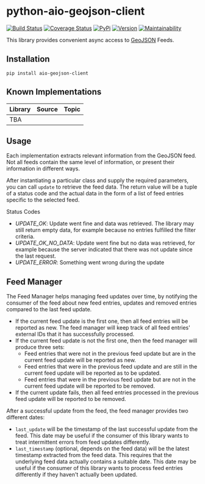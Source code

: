 # python-aio-geojson-client

[![Build Status](https://travis-ci.org/exxamalte/python-aio-geojson-client.svg)](https://travis-ci.org/exxamalte/python-aio-geojson-client)
[![Coverage Status](https://coveralls.io/repos/github/exxamalte/python-aio-geojson-client/badge.svg?branch=master)](https://coveralls.io/github/exxamalte/python-aio-geojson-client?branch=master)
[![PyPi](https://img.shields.io/pypi/v/aio-geojson-client.svg)](https://pypi.python.org/pypi/aio-geojson-client)
[![Version](https://img.shields.io/pypi/pyversions/aio-geojson-client.svg)](https://pypi.python.org/pypi/aio-geojson-client)
[![Maintainability](https://api.codeclimate.com/v1/badges/4f7b12fe27fc845b5712/maintainability)](https://codeclimate.com/github/exxamalte/python-aio-geojson-client/maintainability)

This library provides convenient async access to 
[GeoJSON](https://tools.ietf.org/html/rfc7946) Feeds.

## Installation
`pip install aio-geojson-client`

## Known Implementations

| Library  | Source  | Topic  |
|----------|---------|--------|
| TBA      |         |        |


## Usage
Each implementation extracts relevant information from the GeoJSON feed. Not 
all feeds contain the same level of information, or present their information 
in different ways.

After instantiating a particular class and supply the required parameters, you 
can call `update` to retrieve the feed data. The return value will be a tuple 
of a status code and the actual data in the form of a list of feed entries 
specific to the selected feed.

Status Codes
* _UPDATE_OK_: Update went fine and data was retrieved. The library may still 
  return empty data, for example because no entries fulfilled the filter 
  criteria.
* _UPDATE_OK_NO_DATA_: Update went fine but no data was retrieved, for example 
  because the server indicated that there was not update since the last request.
* _UPDATE_ERROR_: Something went wrong during the update

## Feed Manager

The Feed Manager helps managing feed updates over time, by notifying the 
consumer of the feed about new feed entries, updates and removed entries 
compared to the last feed update.

* If the current feed update is the first one, then all feed entries will be 
  reported as new. The feed manager will keep track of all feed entries' 
  external IDs that it has successfully processed.
* If the current feed update is not the first one, then the feed manager will 
  produce three sets:
  * Feed entries that were not in the previous feed update but are in the 
    current feed update will be reported as new.
  * Feed entries that were in the previous feed update and are still in the 
    current feed update will be reported as to be updated.
  * Feed entries that were in the previous feed update but are not in the 
    current feed update will be reported to be removed.
* If the current update fails, then all feed entries processed in the previous
  feed update will be reported to be removed.

After a successful update from the feed, the feed manager provides two
different dates:

* `last_update` will be the timestamp of the last successful update from the
  feed. This date may be useful if the consumer of this library wants to
  treat intermittent errors from feed updates differently.
* `last_timestamp` (optional, depends on the feed data) will be the latest 
  timestamp extracted from the feed data. 
  This requires that the underlying feed data actually contains a suitable 
  date. This date may be useful if the consumer of this library wants to 
  process feed entries differently if they haven't actually been updated.
